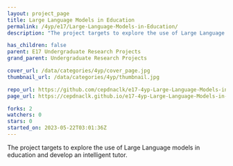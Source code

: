 ```yaml
---
layout: project_page
title: Large Language Models in Education
permalink: /4yp/e17/Large-Language-Models-in-Education/
description: "The project targets to explore the use of Large Language models in education and develop an intelligent tutor. "

has_children: false
parent: E17 Undergraduate Research Projects
grand_parent: Undergraduate Research Projects

cover_url: /data/categories/4yp/cover_page.jpg
thumbnail_url: /data/categories/4yp/thumbnail.jpg

repo_url: https://github.com/cepdnaclk/e17-4yp-Large-Language-Models-in-Education
page_url: https://cepdnaclk.github.io/e17-4yp-Large-Language-Models-in-Education

forks: 2
watchers: 0
stars: 0
started_on: 2023-05-22T03:01:36Z
---
```

The project targets to explore the use of Large Language models in education and develop an intelligent tutor. 

